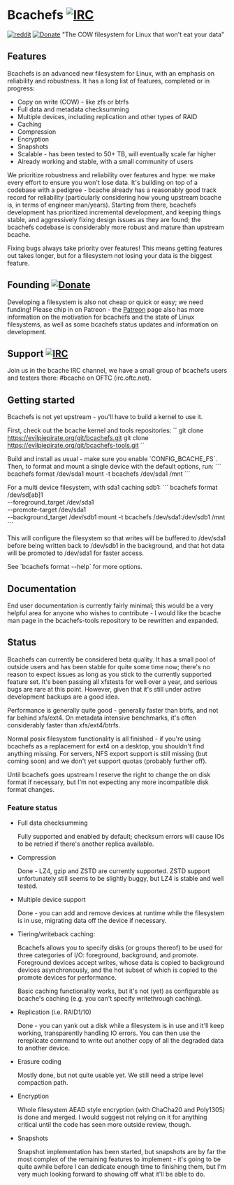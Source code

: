 # Bcachefs [![IRC](https://img.shields.io/badge/irc-bcache-brightgreen)](https://kiwiirc.com/nextclient/irc.oftc.net#bcache)
[![reddit](https://img.shields.io/reddit/subreddit-subscribers/bcachefs?style=social)](https://www.reddit.com/r/bcachefs/)
[![Donate](https://img.shields.io/badge/Donate-Patreon-green.svg)](https://www.patreon.com/bcachefs)
"The COW filesystem for Linux that won't eat your data"

## Features
Bcachefs is an advanced new filesystem for Linux, with an emphasis on reliability and robustness. It has a long list of features, completed or in progress:

- Copy on write (COW) - like zfs or btrfs
- Full data and metadata checksumming
- Multiple devices, including replication and other types of RAID
- Caching
- Compression
- Encryption
- Snapshots
- Scalable - has been tested to 50+ TB, will eventually scale far higher
- Already working and stable, with a small community of users

We prioritize robustness and reliability over features and hype: we make every effort to ensure you won't lose data. It's building on top of a codebase with a pedigree - bcache already has a reasonably good track record for reliability (particularly considering how young upstream bcache is, in terms of engineer man/years). Starting from there, bcachefs development has prioritized incremental development, and keeping things stable, and aggressively fixing design issues as they are found; the bcachefs codebase is considerably more robust and mature than upstream bcache.

Fixing bugs always take priority over features! This means getting features out takes longer, but for a filesystem not losing your data is the biggest feature.

## Founding [![Donate](https://img.shields.io/badge/Donate-Patreon-green.svg)](https://www.patreon.com/bcachefs)

Developing a filesystem is also not cheap or quick or easy; we need funding! 
Please chip in on Patreon - the [Patreon](https://www.patreon.com/bcachefs) page also has more information on the motivation for bcachefs and the state of Linux filesystems, as well as some bcachefs status updates and information on development.

## Support [![IRC](https://img.shields.io/badge/irc-bcache-brightgreen)](https://kiwiirc.com/nextclient/irc.oftc.net#bcache)

Join us in the bcache IRC channel, we have a small group of bcachefs users and testers there: #bcache on OFTC (irc.oftc.net).

## Getting started
Bcachefs is not yet upstream - you'll have to build a kernel to use it.

First, check out the bcache kernel and tools repositories:
´´
git clone https://evilpiepirate.org/git/bcachefs.git
git clone https://evilpiepirate.org/git/bcachefs-tools.git
´´

Build and install as usual - make sure you enable ´CONFIG_BCACHE_FS´. Then, to format and mount a single device with the default options, run:
´´´
bcachefs format /dev/sda1
mount -t bcachefs /dev/sda1 /mnt
´´´

For a multi device filesystem, with sda1 caching sdb1:
´´´
bcachefs format /dev/sd[ab]1 \
    --foreground_target /dev/sda1 \
    --promote-target /dev/sda1 \
    --background_target /dev/sdb1
mount -t bcachefs /dev/sda1:/dev/sdb1 /mnt
´´´

This will configure the filesystem so that writes will be buffered to /dev/sda1 before being written back to /dev/sdb1 in the background, and that hot data will be promoted to /dev/sda1 for faster access.


See ´bcachefs format --help´ for more options.

## Documentation
End user documentation is currently fairly minimal; this would be a very helpful area for anyone who wishes to contribute - I would like the bcache man page in the bcachefs-tools repository to be rewritten and expanded.

## Status

Bcachefs can currently be considered beta quality. It has a small pool of outside users and has been stable for quite some time now; there's no reason to expect issues as long as you stick to the currently supported feature set. It's been passing all xfstests for well over a year, and serious bugs are rare at this point. However, given that it's still under active development backups are a good idea.


Performance is generally quite good - generally faster than btrfs, and not far behind xfs/ext4. On metadata intensive benchmarks, it's often considerably faster than xfs/ext4/btrfs.


Normal posix filesystem functionality is all finished - if you're using bcachefs as a replacement for ext4 on a desktop, you shouldn't find anything missing. For servers, NFS export support is still missing (but coming soon) and we don't yet support quotas (probably further off).


Until bcachefs goes upstream I reserve the right to change the on disk format if necessary, but I'm not expecting any more incompatible disk format changes.

### Feature status

   - Full data checksumming

     Fully supported and enabled by default; checksum errors will cause IOs to be retried if there's another replica available.

   - Compression

     Done - LZ4, gzip and ZSTD are currently supported. ZSTD support unfortunately still seems to be slightly buggy, but LZ4 is stable and well tested.

   - Multiple device support

     Done - you can add and remove devices at runtime while the filesystem is in use, migrating data off the device if necessary.

   - Tiering/writeback caching:

     Bcachefs allows you to specify disks (or groups thereof) to be used for three categories of I/O: foreground, background, and promote. Foreground devices accept writes, whose data is copied to background devices asynchronously, and the hot subset of which is copied to the promote devices for performance.

     Basic caching functionality works, but it's not (yet) as configurable as bcache's caching (e.g. you can't specify writethrough caching).

   - Replication (i.e. RAID1/10)

     Done - you can yank out a disk while a filesystem is in use and it'll keep working, transparently handling IO errors. You can then use the rereplicate command to write out another copy of all the degraded data to another device.

   - Erasure coding

     Mostly done, but not quite usable yet. We still need a stripe level compaction path.

   - Encryption

     Whole filesystem AEAD style encryption (with ChaCha20 and Poly1305) is done and merged. I would suggest not relying on it for anything critical until the code has seen more outside review, though.

   - Snapshots

     Snapshot implementation has been started, but snapshots are by far the most complex of the remaining features to implement - it's going to be quite awhile before I can dedicate enough time to finishing them, but I'm very much looking forward to showing off what it'll be able to do.

